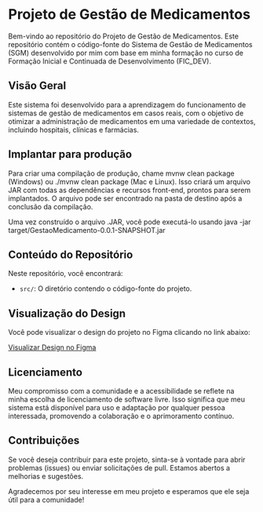 # Projeto de Gestão de Medicamentos

Bem-vindo ao repositório do Projeto de Gestão de Medicamentos. Este repositório contém o código-fonte do Sistema de Gestão de Medicamentos (SGM) desenvolvido por mim com base em minha formação no curso de Formação Inicial e Continuada de Desenvolvimento (FIC_DEV).

## Visão Geral

Este sistema foi desenvolvido para a aprendizagem do funcionamento de sistemas de gestão de medicamentos em casos reais, com o objetivo de otimizar a administração de medicamentos em uma variedade de contextos, incluindo hospitais, clínicas e farmácias.

## Implantar para produção

Para criar uma compilação de produção, chame mvnw clean package (Windows) ou ./mvnw clean package (Mac e Linux). Isso criará um arquivo JAR com todas as dependências e recursos front-end, prontos para serem implantados. O arquivo pode ser encontrado na pasta de destino após a conclusão da compilação.

Uma vez construído o arquivo .JAR, você pode executá-lo usando java -jar target/GestaoMedicamento-0.0.1-SNAPSHOT.jar

## Conteúdo do Repositório

Neste repositório, você encontrará:

- `src/`: O diretório contendo o código-fonte do projeto.

## Visualização do Design

Você pode visualizar o design do projeto no Figma clicando no link abaixo:

[Visualizar Design no Figma](https://www.figma.com/file/ZCxHbfNR6qDfDiuRl8sxpU/Gest%C3%A3o-de-medicamentos?type=design&node-id=33%3A549&mode=design&t=NArQ3ovyP800UEWQ-1)

## Licenciamento

Meu compromisso com a comunidade e a acessibilidade se reflete na minha escolha de licenciamento de software livre. Isso significa que meu sistema está disponível para uso e adaptação por qualquer pessoa interessada, promovendo a colaboração e o aprimoramento contínuo.

## Contribuições

Se você deseja contribuir para este projeto, sinta-se à vontade para abrir problemas (issues) ou enviar solicitações de pull. Estamos abertos a melhorias e sugestões.

Agradecemos por seu interesse em meu projeto e esperamos que ele seja útil para a comunidade!

